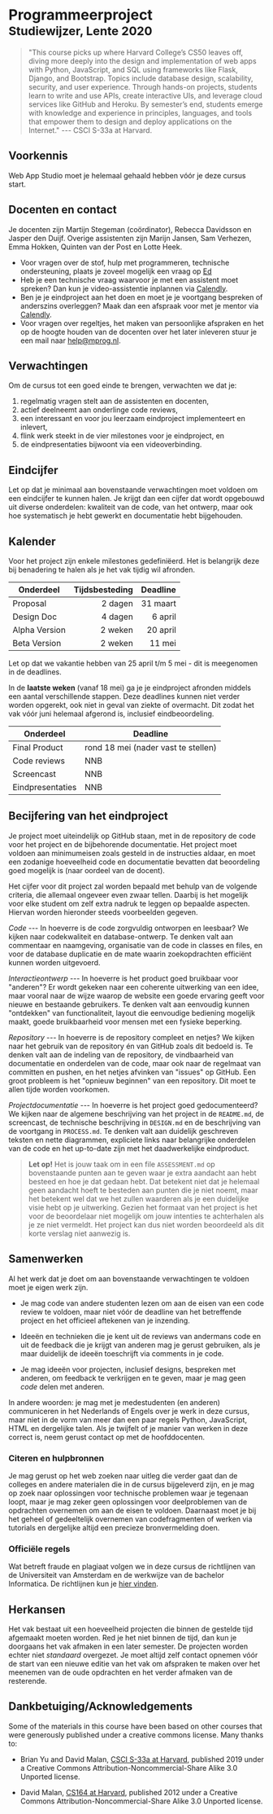 # Programmeerproject <br><small>Studiewijzer, Lente 2020</small>

> "This course picks up where Harvard College’s CS50 leaves off, diving more deeply into the design and implementation of web apps with Python, JavaScript, and SQL using frameworks like Flask, Django, and Bootstrap. Topics include database design, scalability, security, and user experience. Through hands-on projects, students learn to write and use APIs, create interactive UIs, and leverage cloud services like GitHub and Heroku. By semester’s end, students emerge with knowledge and experience in principles, languages, and tools that empower them to design and deploy applications on the Internet." --- CSCI S-33a at Harvard.


## Voorkennis

Web App Studio moet je helemaal gehaald hebben vóór je deze cursus start.


## Docenten en contact

Je docenten zijn Martijn Stegeman (coördinator), Rebecca Davidsson en Jasper den Duijf. Overige assistenten zijn Marijn Jansen, Sam Verhezen, Emma Hokken, Quinten van der Post en Lotte Heek.

- Voor vragen over de stof, hulp met programmeren, technische ondersteuning, plaats je zoveel mogelijk een vraag op [Ed](https://us.edstem.org/courses/365)
- Heb je een technische vraag waarvoor je met een assistent moet spreken? Dan kun je video-assistentie inplannen via [Calendly](http://calendly.com/app-studio/assistentie).
- Ben je je eindproject aan het doen en moet je je voortgang bespreken of anderszins overleggen? Maak dan een afspraak voor met je mentor via [Calendly](http://calendly.com/app-studio/assistentie-parttime).
- Voor vragen over regeltjes, het maken van persoonlijke afspraken en het op de hoogte houden van de docenten over het later inleveren stuur je een mail naar <help@mprog.nl>.


## Verwachtingen

Om de cursus tot een goed einde te brengen, verwachten we dat je:

1. regelmatig vragen stelt aan de assistenten en docenten,
1. actief deelneemt aan onderlinge code reviews,
1. een interessant en voor jou leerzaam eindproject implementeert en inlevert,
1. flink werk steekt in de vier milestones voor je eindproject, en
1. de eindpresentaties bijwoont via een videoverbinding.


## Eindcijfer

Let op dat je minimaal aan bovenstaande verwachtingen moet voldoen om een eindcijfer te kunnen halen. Je krijgt dan een cijfer dat wordt opgebouwd uit diverse onderdelen: kwaliteit van de code, van het ontwerp, maar ook hoe systematisch je hebt gewerkt en documentatie hebt bijgehouden.

## Kalender

Voor het project zijn enkele milestones gedefiniëerd. Het is belangrijk deze bij benadering te halen als je het vak tijdig wil afronden.

| Onderdeel     | Tijdsbesteding | Deadline |  
| ------------- | -------------: | -------: |
| Proposal      |        2 dagen | 31 maart |  
| Design Doc    |        4 dagen |  6 april |  
| Alpha Version |        2 weken | 20 april |  
| Beta Version  |        2 weken |   11 mei |  

Let op dat we vakantie hebben van 25 april t/m 5 mei - dit is meegenomen in de deadlines.

In de **laatste weken** (vanaf 18 mei) ga je je eindproject afronden middels een aantal verschillende stappen. Deze deadlines kunnen niet verder worden opgerekt, ook niet in geval van ziekte of overmacht. Dit zodat het vak vóór juni helemaal afgerond is, inclusief eindbeoordeling.

| Onderdeel        | Deadline                            |  
| ---------------- | ----------------------------------- |
| Final Product    | rond 18 mei (nader vast te stellen) |  
| Code reviews     | NNB                                 |  
| Screencast       | NNB                                 |  
| Eindpresentaties | NNB                                 |  


## Becijfering van het eindproject

Je project moet uiteindelijk op GitHub staan, met in de repository de code voor het project en de bijbehorende documentatie. Het project moet voldoen aan minimumeisen zoals gesteld in de instructies aldaar, en moet een zodanige hoeveelheid code en documentatie bevatten dat beoordeling goed mogelijk is (naar oordeel van de docent).

Het cijfer voor dit project zal worden bepaald met behulp van de volgende criteria, die allemaal ongeveer even zwaar tellen. Daarbij is het mogelijk voor elke student om zelf extra nadruk te leggen op bepaalde aspecten. Hiervan worden hieronder steeds voorbeelden gegeven.

*Code* --- In hoeverre is de code zorgvuldig ontworpen en leesbaar? We kijken naar codekwaliteit en database-ontwerp. Te denken valt aan commentaar en naamgeving, organisatie van de code in classes en files, en voor de database duplicatie en de mate waarin zoekopdrachten efficiënt kunnen worden uitgevoerd.

*Interactieontwerp* --- In hoeverre is het product goed bruikbaar voor "anderen"? Er wordt gekeken naar een coherente uitwerking van een idee, maar vooral naar de wijze waarop de website een goede ervaring geeft voor nieuwe en bestaande gebruikers. Te denken valt aan eenvoudig kunnen "ontdekken" van functionaliteit, layout die eenvoudige bediening mogelijk maakt, goede bruikbaarheid voor mensen met een fysieke beperking.

*Repository* --- In hoeverre is de repository compleet en netjes? We kijken naar het gebruik van de repository én van GitHub zoals dit bedoeld is. Te denken valt aan de indeling van de repository, de vindbaarheid van documentatie en onderdelen van de code, maar ook naar de regelmaat van committen en pushen, en het netjes afvinken van "issues" op GitHub. Een groot probleem is het "opnieuw beginnen" van een repository. Dit moet te allen tijde worden voorkomen.

*Projectdocumentatie* --- In hoeverre is het project goed gedocumenteerd? We kijken naar de algemene beschrijving van het project in de `README.md`, de screencast, de technische beschrijving in `DESIGN.md` en de beschrijving van de voortgang in `PROCESS.md`. Te denken valt aan duidelijk geschreven teksten en nette diagrammen, expliciete links naar belangrijke onderdelen van de code en het up-to-date zijn met het daadwerkelijke eindproduct.

> **Let op!** Het is jouw taak om in een file `ASSESSMENT.md` op bovenstaande punten aan te geven waar je extra aandacht aan hebt besteed en hoe je dat gedaan hebt. Dat betekent niet dat je helemaal geen aandacht hoeft te besteden aan punten die je niet noemt, maar het betekent wel dat we het zullen waarderen als je een duidelijke visie hebt op je uitwerking. Gezien het formaat van het project is het voor de beoordelaar niet mogelijk om jouw intenties te achterhalen als je ze niet vermeldt. Het project kan dus niet worden beoordeeld als dit korte verslag niet aanwezig is.


## Samenwerken

Al het werk dat je doet om aan bovenstaande verwachtingen te voldoen moet je eigen werk zijn.

- Je mag code van andere studenten lezen om aan de eisen van een code review te voldoen, maar niet vóór de deadline van het betreffende project en het officieel aftekenen van je inzending.

- Ideeën en technieken die je kent uit de reviews van andermans code en uit de feedback die je krijgt van anderen mag je gerust gebruiken, als je maar duidelijk de ideeën toeschrijft via comments in je code.

- Je mag ideeën voor projecten, inclusief designs, bespreken met anderen, om feedback te verkrijgen en te geven, maar je mag geen *code* delen met anderen.

In andere woorden: je mag met je medestudenten (en anderen) communiceren in het Nederlands of Engels over je werk in deze cursus, maar niet in de vorm van meer dan een paar regels Python, JavaScript, HTML en dergelijke talen. Als je twijfelt of je manier van werken in deze correct is, neem gerust contact op met de hoofddocenten.


### Citeren en hulpbronnen

Je mag gerust op het web zoeken naar uitleg die verder gaat dan de colleges en andere materialen die in de cursus bijgeleverd zijn, en je mag op zoek naar oplossingen voor technische problemen waar je tegenaan loopt, maar je mag zeker geen oplossingen voor deelproblemen van de opdrachten overnemen om aan de eisen te voldoen. Daarnaast moet je bij het geheel of gedeeltelijk overnemen van codefragmenten of werken via tutorials en dergelijke altijd een precieze bronvermelding doen.


### Officiële regels

Wat betreft fraude en plagiaat volgen we in deze cursus de richtlijnen van de Universiteit van Amsterdam en de werkwijze van de bachelor Informatica. De richtlijnen kun je [hier vinden].

[hier vinden]: http://student.uva.nl/az/a-z-lijst/a-z-lijst/content/folder/fraude-plagiaat-en-bronvermelding/plagiaat-en-fraude.html


## Herkansen

Het vak bestaat uit een hoeveelheid projecten die binnen de gestelde tijd afgemaakt moeten worden. Red je het niet binnen de tijd, dan kun je doorgaans het vak afmaken in een later semester. De projecten worden echter niet *standaard* overgezet. Je moet altijd zelf contact opnemen vóór de start van een nieuwe editie van het vak om afspraken te maken over het meenemen van de oude opdrachten en het verder afmaken van de resterende.


## Dankbetuiging/Acknowledgements

Some of the materials in this course have been based on other courses that were generously published under a creative commons license. Many thanks to:

- Brian Yu and David Malan, [CSCI S-33a at Harvard](https://cs50.harvard.edu/extension/web/2019/spring/syllabus/), published 2019 under a Creative Commons Attribution-Noncommercial-Share Alike 3.0 Unported license.

- David Malan, [CS164 at Harvard](http://cs164.tv/2012/spring/), published 2012 under a Creative Commons Attribution-Noncommercial-Share Alike 3.0 Unported license.

